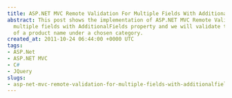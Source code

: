 ```yaml
---
title: ASP.NET MVC Remote Validation For Multiple Fields With AdditionalFields Property
abstract: This post shows the implementation of ASP.NET MVC Remote Validation for
  multiple fields with AdditionalFields property and we will validate the uniqueness
  of a product name under a chosen category.
created_at: 2011-10-24 06:44:00 +0000 UTC
tags:
- ASP.Net
- ASP.NET MVC
- C#
- JQuery
slugs:
- asp-net-mvc-remote-validation-for-multiple-fields-with-additionalfields-property
---
```

